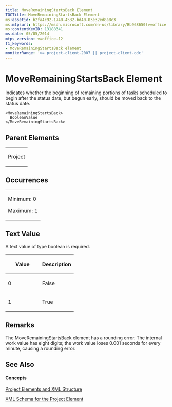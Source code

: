 ```yaml
---
title: MoveRemainingStartsBack Element
TOCTitle: MoveRemainingStartsBack Element
ms:assetid: b2fa4c92-1740-4532-bd40-03e32ed8a8c3
ms:mtpsurl: https://msdn.microsoft.com/en-us/library/Bb968650(v=office.12)
ms:contentKeyID: 13188341
ms.date: 05/05/2014
mtps_version: v=office.12
f1_keywords:
- MoveRemainingStartsBack element
monikerRange: '>= project-client-2007 || project-client-odc'
---
```


# MoveRemainingStartsBack Element




Indicates whether the beginning of remaining portions of tasks scheduled to begin after the status date, but begun early, should be moved back to the status date.

    <MoveRemainingStartsBack>
      BooleanValue
    </MoveRemainingStartsBack>

## Parent Elements

<table>
<colgroup>
<col style="width: 100%" />
</colgroup>
<tbody>
<tr class="odd">
<td><p><a href="project-element.md">Project</a></p></td>
</tr>
</tbody>
</table>

## Occurrences

<table>
<colgroup>
<col style="width: 100%" />
</colgroup>
<tbody>
<tr class="odd">
<td><p>Minimum: 0</p>
<p>Maximum: 1</p></td>
</tr>
</tbody>
</table>

## Text Value

A text value of type boolean is required.

<table>
<colgroup>
<col style="width: 50%" />
<col style="width: 50%" />
</colgroup>
<thead>
<tr class="header">
<th><p>Value</p></th>
<th><p>Description</p></th>
</tr>
</thead>
<tbody>
<tr class="odd">
<td><p>0</p></td>
<td><p>False</p></td>
</tr>
<tr class="even">
<td><p>1</p></td>
<td><p>True</p></td>
</tr>
</tbody>
</table>

## Remarks

The MoveRemainingStartsBack element has a rounding error. The internal work value has eight digits; the work value loses 0.001 seconds for every minute, causing a rounding error.

## See Also

#### Concepts

[Project Elements and XML Structure](project-elements-and-xml-structure.md)

[XML Schema for the Project Element](xml-schema-for-the-project-element.md)

